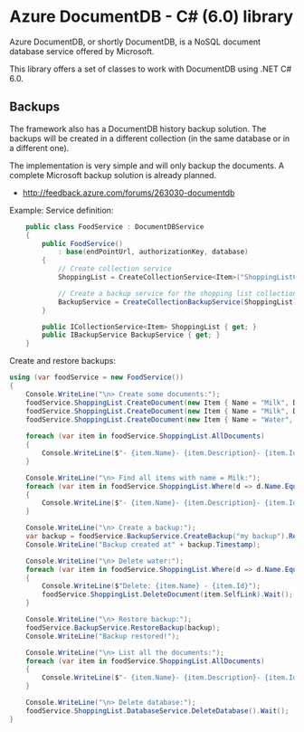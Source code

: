 # Azure DocumentDB - C# (6.0) library

Azure DocumentDB, or shortly DocumentDB, is a NoSQL document database service offered by Microsoft. 

This library offers a set of classes to work with DocumentDB using .NET C# 6.0. 

## Backups

The framework also has a DocumentDB history backup solution. The backups will be created in a different collection (in the same database or in a different one). 

The implementation is very simple and will only backup the documents. A complete Microsoft backup solution is already planned.
- http://feedback.azure.com/forums/263030-documentdb

Example:
Service definition:
```csharp
    public class FoodService : DocumentDBService
    {
        public FoodService()
            : base(endPointUrl, authorizationKey, database)
        {
            // Create collection service
            ShoppingList = CreateCollectionService<Item>("ShoppingListCollection").Result;

            // Create a backup service for the shopping list collection
            BackupService = CreateCollectionBackupService(ShoppingList);
        }

        public ICollectionService<Item> ShoppingList { get; }
        public IBackupService BackupService { get; }
    }
```

Create and restore backups:
```csharp
using (var foodService = new FoodService())
{
    Console.WriteLine("\n> Create some documents:");
    foodService.ShoppingList.CreateDocument(new Item { Name = "Milk", Description = "Skimmed milk" }).Wait();
    foodService.ShoppingList.CreateDocument(new Item { Name = "Milk", Description = "Whole milk" }).Wait();
    foodService.ShoppingList.CreateDocument(new Item { Name = "Water", Description = "Mineral" }).Wait();
    
    foreach (var item in foodService.ShoppingList.AllDocuments)
    {
        Console.WriteLine($"- {item.Name}- {item.Description}- {item.Id}");
    }

    Console.WriteLine("\n> Find all items with name = Milk:");
    foreach (var item in foodService.ShoppingList.Where(d => d.Name.Equals("Milk")))
    {
        Console.WriteLine($"- {item.Name}- {item.Description}- {item.Id}");
    }

    Console.WriteLine("\n> Create a backup:");
    var backup = foodService.BackupService.CreateBackup("my backup").Result;
    Console.WriteLine("Backup created at" + backup.Timestamp);

    Console.WriteLine("\n> Delete water:");
    foreach (var item in foodService.ShoppingList.Where(d => d.Name.Equals("Water")))
    {
        Console.WriteLine($"Delete: {item.Name} - {item.Id}");
        foodService.ShoppingList.DeleteDocument(item.SelfLink).Wait();
    }

    Console.WriteLine("\n> Restore backup:");
    foodService.BackupService.RestoreBackup(backup);
    Console.WriteLine("Backup restored!");

    Console.WriteLine("\n> List all the documents:");
    foreach (var item in foodService.ShoppingList.AllDocuments)
    {
        Console.WriteLine($"- {item.Name}- {item.Description}- {item.Id}");
    }

    Console.WriteLine("\n> Delete database:");
    foodService.ShoppingList.DatabaseService.DeleteDatabase().Wait();
}
 ```
